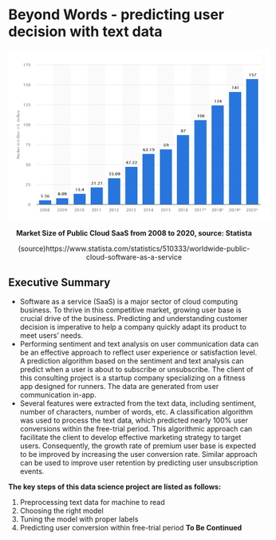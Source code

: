 # Beyond Words - predicting user decision with text data
<p align="center"><img src="https://github.com/er1czz/beyondwords/blob/main/background.PNG" style = "border:10px solid white"></p>  
<p align="center"><b>Market Size of Public Cloud SaaS from 2008 to 2020, source: Statista </b></p>
<p align="center">(source)https://www.statista.com/statistics/510333/worldwide-public-cloud-software-as-a-service </p> 

## Executive Summary
  * Software as a service (SaaS) is a major sector of cloud computing business. To thrive in this competitive market, growing user base is crucial drive of the business. Predicting and understanding customer decision is imperative to help a company quickly adapt its product to meet users’ needs.  
  * Performing sentiment and text analysis on user communication data can be an effective approach to reflect user experience or satisfaction level. A prediction algorithm based on the sentiment and text analysis can predict when a user is about to subscribe or unsubscribe. The client of this consulting project is a startup company specializing on a fitness app designed for runners. The data are generated from user communication in-app.  
  * Several features were extracted from the text data, including sentiment, number of characters, number of words, etc. A classification algorithm was used to process the text data, which predicted nearly 100% user conversions within the free-trial period. This algorithmic approach can facilitate the client to develop effective marketing strategy to target users. Consequently, the growth rate of premium user base is expected to be improved by increasing the user conversion rate. Similar approach can be used to improve user retention by predicting user unsubscription events.

**The key steps of this data science project are listed as follows:**   
1. Preprocessing text data for machine to read
2. Choosing the right model
3. Tuning the model with proper labels
4. Predicting user conversion within free-trial period
**To Be Continued**
